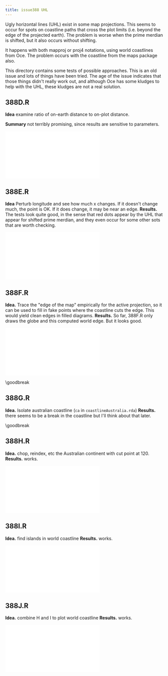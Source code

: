 ```yaml
---
title: issue388 UHL
---
```


Ugly horizontal lines (UHL) exist in some map projections.  This seems to occur
for spots on coastline paths that cross the plot limits (i.e. beyond the edge
of the projected earth).  The problem is worse when the prime merdian is
shifted, but it also occurs without shifting.

It happens with both mapproj or proj4 notations, using world coastlines from
Oce.  The problem occurs with the coastline from the maps package also.

This directory contains some tests of possible approaches.  This is an old
issue and lots of things have been tried.  The age of the issue indicates that
those things didn't really work out, and although Oce has some kludges to help
with the UHL, these kludges are not a real solution.

## 388D.R

**Idea** examine ratio of on-earth distance to on-plot distance.

**Summary** not terribly promising, since results are sensitive to parameters.

![388D.pdf](388D.pdf)

## 388E.R

**Idea** Perturb longitude and see how much x changes.  If it doesn't change
much, the point is OK.  If it does change, it may be near an edge.
**Results.** The tests look quite good, in the sense that red dots appear by
the UHL that appear for shifted prime merdian, and they even occur for some
other sots that are worth checking.  

![388E.pdf](388E.pdf)

## 388F.R

**Idea.** Trace the "edge of the map" empirically for the active projection, so
it can be used to fill in fake points where the coastline cuts the edge.  This
would yield clean edges in filled diagrams.  **Results.** So far, 388F.R only
draws the globe and this computed world edge.  But it looks good.

![388F.pdf](388F.pdf)

\goodbreak

## 388G.R

**Idea.** Isolate australian coastline (``ca`` in ``coastlineAustralia.rda``)
**Results.** there seems to be a break in the coastline but I'll think about
that later.

\goodbreak

## 388H.R

**Idea.** chop, reindex, etc the Australian continent with cut point at 120.
**Results.** works.

![388H.  left: chop wrt cut.  middle: start trace at cut, then chop.  Right: amend near cut then fill](388H.pdf)

## 388I.R

**Idea.** find islands in world coastline
**Results.** works.

![388I. world islands, colour-coded (modulo 10)](388I.pdf)

## 388J.R

**Idea.** combine H and I to plot world coastline
**Results.** works.

![388J. colour-cut at 120E](388J.pdf)


